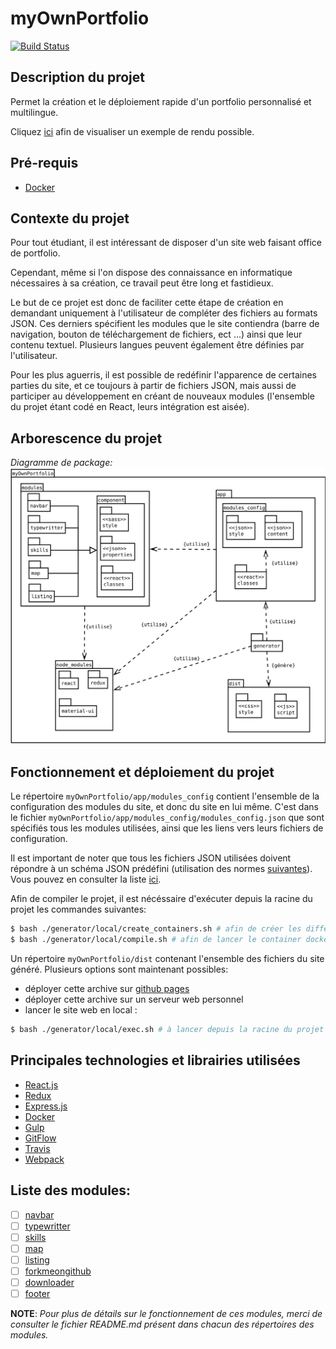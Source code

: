 # myOwnPortfolio
[![Build Status](https://travis-ci.org/MacBootglass/myOwnPortfolio.svg?branch=master)](https://travis-ci.org/MacBootglass/myOwnPortfolio)

## Description du projet
Permet la création et le déploiement rapide d'un portfolio personnalisé et multilingue.

Cliquez [ici](https://macbootglass.github.io) afin de visualiser un exemple de rendu possible.

## Pré-requis
- [Docker]()


## Contexte du projet
Pour tout étudiant, il est intéressant de disposer d'un site web faisant office de portfolio.

Cependant, même si l'on dispose des connaissance en informatique nécessaires à sa création, ce travail peut être long et fastidieux.

Le but de ce projet est donc de faciliter cette étape de création en demandant uniquement à l'utilisateur de compléter des fichiers au formats JSON.
Ces derniers spécifient les modules que le site contiendra (barre de navigation, bouton de téléchargement de fichiers, ect ...) ainsi que leur contenu textuel. Plusieurs langues peuvent également être définies par l'utilisateur.

Pour les plus aguerris, il est possible de redéfinir l'apparence de certaines parties du site, et ce toujours à partir de fichiers JSON, mais aussi de participer au développement en créant de nouveaux modules (l'ensemble du projet étant codé en React, leurs intégration est aisée).


## Arborescence du projet
_Diagramme de package:_
![Diagramme de Package](./doc/diagrams/package_diagram.svg)


## Fonctionnement et déploiement du projet
Le répertoire `myOwnPortfolio/app/modules_config` contient l'ensemble de la configuration des modules du site, et donc du site en lui même.
C'est dans le fichier `myOwnPortfolio/app/modules_config/modules_config.json` que sont spécifiés tous les modules utilisées, ainsi que les liens vers leurs fichiers de configuration.

Il est important de noter que tous les fichiers JSON utilisées doivent répondre à un schéma JSON prédéfini (utilisation des normes [suivantes](http://json-schema.org/examples.html)). Vous pouvez en consulter la liste [ici](./doc/json-schemas).

Afin de compiler le projet, il est nécéssaire d'exécuter depuis la racine du projet les commandes suivantes:
```bash
$ bash ./generator/local/create_containers.sh # afin de créer les différents containers docker utilisés
$ bash ./generator/local/compile.sh # afin de lancer le container docker de compilation
```
Un répertoire `myOwnPortfolio/dist` contenant l'ensemble des fichiers du site généré.
Plusieurs options sont maintenant possibles:
- déployer cette archive sur [github pages](https://pages.github.com)
- déployer cette archive sur un serveur web personnel
- lancer le site web en local :
```bash
$ bash ./generator/local/exec.sh # à lancer depuis la racine du projet
```


## Principales technologies et librairies utilisées
- [React.js]()
- [Redux]()
- [Express.js]()
- [Docker]()
- [Gulp]()
- [GitFlow]()
- [Travis]()
- [Webpack]()


## Liste des modules:
- [ ] [navbar](./modules/navbar/)
- [ ] [typewritter](./modules/typewritter/)
- [ ] [skills](./modules/skills)
- [ ] [map](./modules/map)
- [ ] [listing](./modules/listing)
- [ ] [forkmeongithub](./modules/forkmeongithub)
- [ ] [downloader](./modules/downloader)
- [ ] [footer](./modules/footer)

__NOTE__: _Pour plus de détails sur le fonctionnement de ces modules, merci de consulter le fichier README.md présent dans chacun des répertoires des modules._
